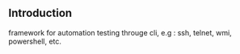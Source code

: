 ## Introduction
framework for automation testing througe cli, e.g : ssh, telnet, wmi, powershell, etc.